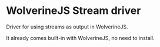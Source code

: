 # WolverineJS Stream driver

Driver for using streams as output in WolverineJS.

It already comes built-in with WolverineJS, no need to install.